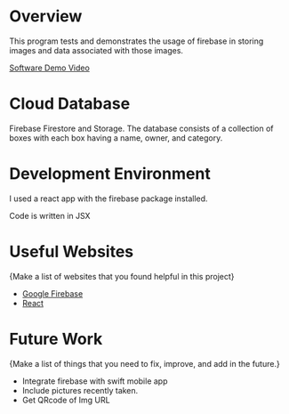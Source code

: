 # Overview

This program tests and demonstrates the usage of firebase in storing images and data associated with those images.

[Software Demo Video](https://youtu.be/iTVWpD3sFW8)

# Cloud Database

Firebase Firestore and Storage. The database consists of a collection of boxes with each box having a name, owner, and category.

# Development Environment

I used a react app with the firebase package installed.

Code is written in JSX

# Useful Websites

{Make a list of websites that you found helpful in this project}
* [Google Firebase](https://firebase.google.com)
* [React](https://reactjs.org)

# Future Work

{Make a list of things that you need to fix, improve, and add in the future.}
* Integrate firebase with swift mobile app
* Include pictures recently taken.
* Get QRcode of Img URL
